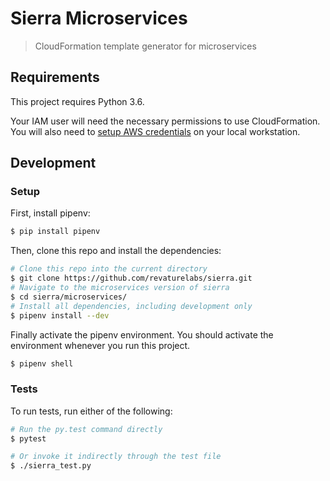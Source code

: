 # Sierra Microservices

> CloudFormation template generator for microservices

## Requirements

This project requires Python 3.6.

Your IAM user will need the necessary permissions to use CloudFormation. You will also need to [setup AWS credentials](https://boto3.readthedocs.io/en/latest/guide/quickstart.html#configuration) on your local workstation.

## Development

### Setup

First, install pipenv:

```bash
$ pip install pipenv
```

Then, clone this repo and install the dependencies:

```bash
# Clone this repo into the current directory
$ git clone https://github.com/revaturelabs/sierra.git
# Navigate to the microservices version of sierra
$ cd sierra/microservices/
# Install all dependencies, including development only
$ pipenv install --dev
```

Finally activate the pipenv environment. You should activate the environment whenever you run this project.

```bash
$ pipenv shell
```

### Tests

To run tests, run either of the following:

```bash
# Run the py.test command directly
$ pytest

# Or invoke it indirectly through the test file
$ ./sierra_test.py
```
